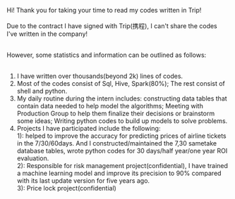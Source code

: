 Hi! Thank you for taking your time to read my codes written in Trip!
<br> <br>
Due to the contract I have signed with Trip(携程), I can't share the codes I've written in the company! <br><br>

However, some statistics and information can be outlined as follows:
<br><br>
1. I have written over thousands(beyond 2k) lines of codes. <br>
2. Most of the codes consist of Sql, Hive, Spark(80%); The rest consist of shell and python.<br>
3. My daily routine during the intern includes: constructing data tables that contain data needed to help model the algorithms; Meeting with Production Group to help them finalize their decisions or brainstorm some ideas; Writing python codes to build up models to solve problems. <br>
4. Projects I have participated include the following:<br>
      1): helped to improve the accuracy for predicting prices of airline tickets in the 7/30/60days. And I constructed/maintained the 7,30 sametake database tables, wrote python codes for 30 days/half year/one year ROI evaluation.<br>
      2): Responsible for risk management project(confidential), I have trained a machine learning model and improve its precision to 90% compared with its last update version for five years ago.<br>
      3): Price lock project(confidential) <br>
